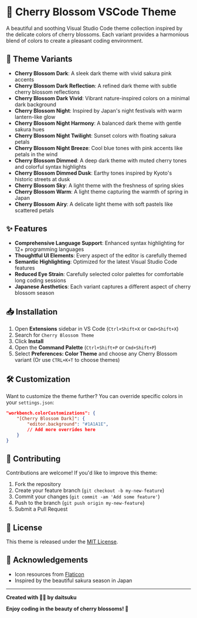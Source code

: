 # 🌸 Cherry Blossom VSCode Theme

A beautiful and soothing Visual Studio Code theme collection inspired by the delicate colors of cherry blossoms. Each variant provides a harmonious blend of colors to create a pleasant coding environment.

## 🎨 Theme Variants

- **Cherry Blossom Dark**: A sleek dark theme with vivid sakura pink accents
- **Cherry Blossom Dark Reflection**: A refined dark theme with subtle cherry blossom reflections
- **Cherry Blossom Dark Vivid**: Vibrant nature-inspired colors on a minimal dark background
- **Cherry Blossom Night**: Inspired by Japan's night festivals with warm lantern-like glow
- **Cherry Blossom Night Harmony**: A balanced dark theme with gentle sakura hues
- **Cherry Blossom Night Twilight**: Sunset colors with floating sakura petals
- **Cherry Blossom Night Breeze**: Cool blue tones with pink accents like petals in the wind
- **Cherry Blossom Dimmed**: A deep dark theme with muted cherry tones and colorful syntax highlights
- **Cherry Blossom Dimmed Dusk**: Earthy tones inspired by Kyoto's historic streets at dusk
- **Cherry Blossom Sky**: A light theme with the freshness of spring skies
- **Cherry Blossom Warm**: A light theme capturing the warmth of spring in Japan
- **Cherry Blossom Airy**: A delicate light theme with soft pastels like scattered petals

## ✨ Features

- **Comprehensive Language Support**: Enhanced syntax highlighting for 12+ programming languages
- **Thoughtful UI Elements**: Every aspect of the editor is carefully themed
- **Semantic Highlighting**: Optimized for the latest Visual Studio Code features
- **Reduced Eye Strain**: Carefully selected color palettes for comfortable long coding sessions
- **Japanese Aesthetics**: Each variant captures a different aspect of cherry blossom season

## 📥 Installation

1. Open **Extensions** sidebar in VS Code (`Ctrl+Shift+X` or `Cmd+Shift+X`)
2. Search for `Cherry Blossom Theme`
3. Click **Install**
4. Open the **Command Palette** (`Ctrl+Shift+P` or `Cmd+Shift+P`)
5. Select **Preferences: Color Theme** and choose any Cherry Blossom variant (Or use `CTRL+K+T` to choose themes)

## 🛠️ Customization

Want to customize the theme further? You can override specific colors in your `settings.json`:

```json
"workbench.colorCustomizations": {
    "[Cherry Blossom Dark]": {
        "editor.background": "#1A1A1E",
        // Add more overrides here
    }
}
```

## 🤝 Contributing

Contributions are welcome! If you'd like to improve this theme:

1. Fork the repository
2. Create your feature branch (`git checkout -b my-new-feature`)
3. Commit your changes (`git commit -am 'Add some feature'`)
4. Push to the branch (`git push origin my-new-feature`)
5. Submit a Pull Request

## 📄 License

This theme is released under the [MIT License](LICENSE).

## 🙏 Acknowledgements

- Icon resources from [Flaticon](https://www.flaticon.com/)
- Inspired by the beautiful sakura season in Japan

---

**Created with 💖🌸 by daitsuku**

**Enjoy coding in the beauty of cherry blossoms! 🌸**